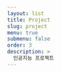 ```yaml
---
layout: list
title: Project
slug: project
menu: true
submenu: false
order: 3
description: >
  인공지능 프로젝트
---
```

